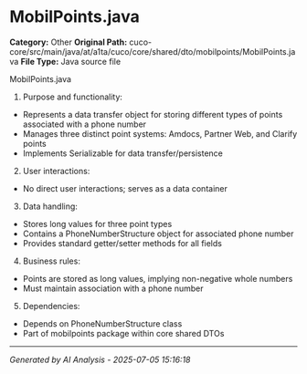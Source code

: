 # MobilPoints.java

**Category:** Other
**Original Path:** cuco-core/src/main/java/at/a1ta/cuco/core/shared/dto/mobilpoints/MobilPoints.java
**File Type:** Java source file

MobilPoints.java

1. Purpose and functionality:
- Represents a data transfer object for storing different types of points associated with a phone number
- Manages three distinct point systems: Amdocs, Partner Web, and Clarify points
- Implements Serializable for data transfer/persistence

2. User interactions:
- No direct user interactions; serves as a data container

3. Data handling:
- Stores long values for three point types
- Contains a PhoneNumberStructure object for associated phone number
- Provides standard getter/setter methods for all fields

4. Business rules:
- Points are stored as long values, implying non-negative whole numbers
- Must maintain association with a phone number

5. Dependencies:
- Depends on PhoneNumberStructure class
- Part of mobilpoints package within core shared DTOs

---
*Generated by AI Analysis - 2025-07-05 15:16:18*
